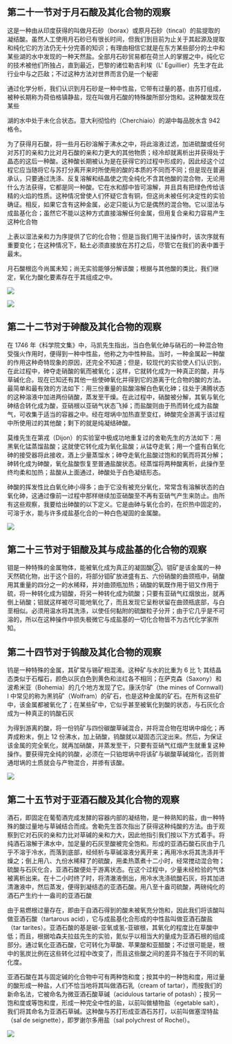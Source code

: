 ## 第二十一节对于月石酸及其化合物的观察

这是一种由从印度获得的叫做月石砂（borax）或原月石砂（tincal）的盐提取的凝结酸。虽然人工使用月石砂已有很长时间，但我们到目前为止关于其起源及提取和纯化它的方法仍无十分完善的知识；有理由相信它就是在东方某些部分的土中和某些湖的水中发现的一种天然盐。全部月石砂贸易都在荷兰人的掌握之中，纯化它的技术被他们所独占，直到最近，巴黎的诸位勒吉利埃（L' Eguillier）先生才在此行业中与之匹敌；不过这种方法对世界而言仍是一个秘密

通过化学分析，我们认识到月石砂是一种中性盐，它带有过量的基，由苏打组成，被种长期称为荷伯格镇静盐，现在叫做月石酸的特殊酸所部分饱和。这种酸发现在某些

湖的水中处于未化合状态。意大利彻恰约（Cherchiaio）的湖中每品脱水含 942 格令。

为了获得月石酸，将一些月石砂溶解于沸水之中，将此溶液过滤，加进硫酸或任何对苏打的亲和力比对月石酸的亲和力更大的其他物质；经冷却就离析出并获得处于晶态的这后一种酸。这种酸长期被认为是在获得它的过程中形成的，因此经这个过程它应当随将它与苏打分离开来时所使用的酸的本质的不同而不同；但是现在普遍承认，只要通过洗涤、反复溶解和结晶使之完全纯化不含其他酸的混合物，无论用什么方法获得，它都是同一种酸。它在水和醇中皆可溶解，并且具有把绿色传给该精的火焰的性质。这种情况曾使人们怀疑它含有铜，但这尚未被任何决定性的实验确证。相反，如果它含有这种金属，必定只能认为它是偶然的混合物。它以湿法与成盐基化合；虽然它不能以这种方式直接溶解任何金属，但用复合亲和力容易产生这种化合物

上表以湿法亲和力为序提供了它的化合物；但是当我们用干法操作时，该次序就有重要变化；在这种情况下，黏土必须直接放在苏打之后，尽管它在我们的表中置于最末。

月石酸根迄今尚属未知；尚无实验能够分解该酸；根据与其他酸的类比，我们继定，氧化为酸化要素存在于其组成之中。

![](https://raw.githubusercontent.com/dalong0514/selfstudy/master/图片链接/化工书籍/2019351.PNG)

![](https://raw.githubusercontent.com/dalong0514/selfstudy/master/图片链接/化工书籍/2019352.PNG)

## 第二十二节对于砷酸及其化合物的观察

在 1746 年《科学院文集》中，马凯先生指出，当白色氧化砷与硝石的一种混合物受强火作用时，便得到一种中性盐，他称之为中性种盐。当时，一种金属起一种酸的作用这种奇特现象的原因，还完全不知道；但是，较现代的实验使人们认识到，在此过程中，砷夺走硝酸的氧而被氧化；这样，它就转化成为一种真正的酸，并与草碱化合。现在已知还有其他一些使砷氧化并得到它的游离于化合物的酸的方法。最简单和最有效的方法如下：用三份重量的盐酸溶解白色氧化砷；往处于沸腾状态的这种溶液中加进两份硝酸，蒸发至干燥。在此过程中，硝酸被分解，其氧与氧化砷结合转化成为酸，亚硝根以亚硝气状态飞掉；而盐酸则由于热而转化成为盐酸气，可收集于适当的容器之中。经在坩埚中加热直至变红，砷酸完全游离于该过程中所使用过的其他酸；剩下的就是纯凝结砷酸。

莫维先生在第戎（Dijon）的实验室中极成功地重复过的舍勒先生的方法如下：用黑氧化锰蒸馏盐酸；这就使它转化成为氧化盐酸；从锰夺走氧；用一个盛有白氧化砷的接受器将此接收，酒上少量蒸馏水；砷夺走氧化盐酸过饱和的氧而将其分解；砷转化成为砷酸，氧化盐酸恢复至普通盐酸状态。经蒸馏将两种酸离析，此操作至终均柔和加热；盐酸从上面通过，砷酸处于白色凝结形态。

砷酸的挥发性比白氧化砷小得多；由于它没有被充分氧化，常常含有溶解状态的白氧化砷，这通过像前一过程中那样继续加亚硝酸至不再有亚硝气产生来防止。由所有这些观察，我要给出砷酸的以下定义。它是由砷与氧化合的，在炽热中固定的，可溶于水，能与许多成盐基化合的一种白色凝固的金属酸。

![](https://raw.githubusercontent.com/dalong0514/selfstudy/master/图片链接/化工书籍/2019353.PNG)

## 第二十三节对于钼酸及其与成盐基的化合物的观察

钼是一种特殊的金属物体，能被氧化成为真正的凝固酸②。钼矿是该金属的一种天然硫化物，出于这个目的，将部分钼矿放进盛有五、六份硝酸的曲颈瓶中，硝酸用其重量的四分之一的水稀释，并对曲颈瓶加热；硝酸的氧既作用于钼又作用于硫，将一种转化成为钼酸，将另一种转化成为硫酸；只要有亚硝气红烟放出，就再倒上硝酸；钼就这样被尽可能地氧化了，而且发现它呈粉状留在曲颈瓶底部，与白垩相似。必须用温水将其洗涤，以使任何黏附的硫酸粒子分开；由于它几乎是不可溶的，所以在这种操作中损失极微它与成盐基的一切化合物皆不为古代化学家所知。

## 第二十四节对于钨酸及其化合物的观察

钨是一种特殊的金属，其矿常与锡矿相混淆。这种矿与水的比重为 6 比 1; 其结晶态类似于石榴石，颜色以灰白色到黄色和淡红各不相同；在萨克森（Saxony）和波希米亚（Bohemia）的几个地方发现了它。康沃尔矿（the mines of Cornwall) l 中常见的称为黑钨矿（Wolfram）的矿石，也是这种金属的矿石。在所有这些矿中，该金属都被氧化了；在某些矿中，它似乎甚至被氧化到酸的状态，与石灰化合成为一种真正的钨酸石灰

为得到游离的酸，将一份钨矿与四份碳酸草碱混合，并将混合物在坩埚中熔化；再弄成粉末，倒上 12 份沸水，加上硝酸，钨酸就以凝固态沉淀出来。然后，为保证该金属的完全氧化，就再加硝酸，并蒸发至干，只要有亚硝气红烟产生就重复这种操作。要获得完全纯的钨酸，必须在一只铂坩埚中将该矿与碳酸草碱熔化，否则普通坩埚的土质就会与产物混合，并掺有该酸。

![](https://raw.githubusercontent.com/dalong0514/selfstudy/master/图片链接/化工书籍/2019354.PNG)

## 第二十五节对于亚酒石酸及其化合物的观察

酒石，即固定在葡萄酒完成发酵的容器内部的凝结物，是一种熟知的盐，由一种特殊的酸过量地与草碱结合而成。舍勒先生首次指出了获得这种纯酸的方法。由于观察到它对石灰的亲和力比对草碱的亲和力大，因此他指引我们按以下方式着手。将纯酒石溶解于沸水中，加足量的石灰至酸被完全饱和。形成的亚酒石酸石灰由于几乎不溶于冷水，而落到底部，经倾析与草碱溶液分离开来；再用冷水将其洗涤并干燥之；倒上用八、九份水稀释了的硫酸，用柔热蒸煮十二小时，经常搅动混合物；硫酸与石灰化合，亚酒石酸便处于游离状态。在这个过程中，少量未经检验的气体被离析出来。在十二小时终了时，将清澈液倒出，用冷水洗涤硫酸石灰，将其加进清澈液中，然后蒸发，便得到凝结态的亚酒石酸。用八至十盎司硫酸，两磅纯化的酒石产生约十一盎司的亚酒石酸

由于易燃根过量存在，即由于自酒石得到的酸未被氧充分饱和，因此我们将该酸叫做亚酒石酸（tartarous acid），它与成盐基化合形成的中性盐叫做亚酒石酸盐（tar tarites）。亚酒石酸的基是碳-亚氧或氢-亚碳根，其氧化的程度比在草酸中低；而且，根据哈森夫拉兹先生的实验，氮似乎以相当大的量成为亚酒石根的组成部分。通过氧化亚酒石酸，它可转化为草酸、苹果酸和亚醋酸；不过很可能是，根中的氢炭比例在这些转化过程中改变了，而且这些酸之间的差异不独在于不同的氧化度。

亚酒石酸在其与固定碱的化合物中可有两种饱和度；按其中的一种饱和度，用过量的酸形成一种盐，人们不恰当地将其叫做酒石乳（cream of tartar），而按我们的新命名法，它被命名为微亚酒石酸草碱（acidulous tartarie of potash）；按另一饱和度或等饱和度，形成一种完全中性的盐，以前叫做植物盐（egetable salt），我们将其命名为亚酒石草碱。这种酸与苏打形成亚酒石苏打，以前叫做塞涅特盐（sal de seignette），即罗谢尔多用盐（sal polychrest of Rochel）。

![](https://raw.githubusercontent.com/dalong0514/selfstudy/master/图片链接/化工书籍/2019355.PNG)

